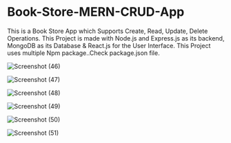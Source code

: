 # Book-Store-MERN-CRUD-App

This is a Book Store App which Supports Create, Read, Update, Delete Operations.
This Project is made with Node.js and Express.js as its backend, MongoDB as its Database & React.js for the User Interface.
This Project uses multiple Npm package..Check package.json file.

![Screenshot (46)](https://github.com/hisekr/Book-Store-MERN-CRUD-App/assets/40202261/71c07fbe-15b2-41c9-89c0-bb7929501e39)

![Screenshot (47)](https://github.com/hisekr/Book-Store-MERN-CRUD-App/assets/40202261/e3eaece5-2bdb-4fc2-a152-00f01bbb756c)

![Screenshot (48)](https://github.com/hisekr/Book-Store-MERN-CRUD-App/assets/40202261/4cee7649-a3f3-4732-b058-b77aeb2dcacd)

![Screenshot (49)](https://github.com/hisekr/Book-Store-MERN-CRUD-App/assets/40202261/fad7f923-6677-487b-83dc-ba53d52cbf47)

![Screenshot (50)](https://github.com/hisekr/Book-Store-MERN-CRUD-App/assets/40202261/eab6f48f-5238-47fe-897d-e6879bd158ce)

![Screenshot (51)](https://github.com/hisekr/Book-Store-MERN-CRUD-App/assets/40202261/3a0d9f0a-8439-42ac-9a7e-a8a359c4dddc)

